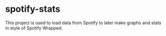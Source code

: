 # spotify-stats
This project is used to load data from Spotify to later make graphs and stats in style of Spotify Wrapped. 
